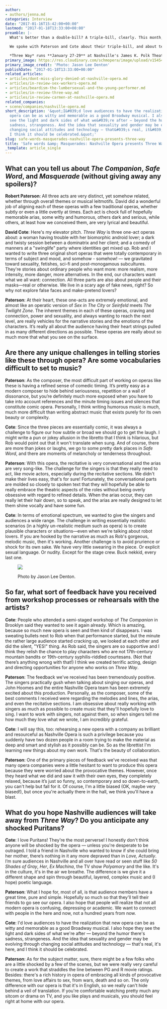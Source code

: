 ```yaml
---
author:
- authors/jenna.md
categories: Interview
date: "2017-01-16T15:42:00+00:00"
lastmod: "2017-01-18T13:33:00+00:00"
preamble: |-
  What's better than a double-bill? A triple-bill, clearly. This month, [Nashville Opera](/scene/companies/nashville-opera/) continues its 2016/17 season with [*Three Way*](http://www.nashvilleopera.org/three-way/), three one-act operas by composer Robert Paterson and librettist David Cote. *The Companion*, *Safe Word*, and *Masquerade* tell stories which are "sexy, funny, and a little bit naughty," about swingers, sex robots, and a dominatrix named "Mistress Salomé".

  We spoke with Paterson and Cote about their triple-bill, and about telling stories of 21st-century sexuality without relying on shock value.

  *Three Way* runs **January 27-29** at Nashville's James K. Polk Theater. For details and ticket information, [click here](http://www.nashvilleopera.org/three-way/), or download the [*Three Way* study guide](https://static1.squarespace.com/static/523741ace4b05227e9571e60/t/587805d9b8a79b0a4ee5037e/1484260830063/StudyGuideTHREEWAY.pdf).
primary_image: https://res.cloudinary.com/schmopera/image/upload/v1545409169/media/webhook-uploads/1484581345817/2017-01-16---Nashville-Opera---Three-Way.jpg.jpg
primary_image_credit: 'Photo: Jason Lee Denton'
publishDate: "2017-01-18T13:33:00+00:00"
related_articles:
- articles/dont-miss-glory-denied-at-nashville-opera.md
- articles/in-review-sex-workers-opera.md
- articles/beardism-the-lumbersexual-and-the-young-performer.md
- articles/in-review-three-way.md
- articles/in-review-carmen-at-nashville-opera.md
related_companies:
- scene/companies/nashville-opera.md
short_description: '&quot;I&#039;d love audiences to have the realization that new
  opera can be as witty and memorable as a good Broadway musical. I also hope they
  see the light and dark sides of what we&#039;re after — beyond the humor there&#039;s
  sadness, strangeness. And the idea that sexuality and gender may be evolving through
  changing social attitudes and technology — that&#039;s real, it&#039;s here, and
  I think it should be celebrated.&quot;'
slug: safe-words-masquerades-nashville-opera-presents-three-way
title: 'Safe words &amp; Masquerades: Nashville Opera presents Three Way'
_template: article_single
---
```


## What can you tell us about *The Companion*, *Safe Word*, and *Masquerade* (without giving away any spoilers)?

**Robert Paterson**: All three acts are very distinct, yet somehow related, whether through overall themes or musical leitmotifs. David did a wonderful job of aligning each of these operas with a few traditional operas, whether subtly or even a little overtly at times. Each act is chock full of hopefully memorable arias, some witty and humorous, others dark and serious, while others, at least how we conceived them, are very lyrical and beautiful.

**David Cote**: Here's my elevator pitch. *Three Way* is three one-act operas about: a woman having trouble with her biomorphic android lover; a dark and twisty session between a dominatrix and her client; and a comedy of manners at a "swinglife" party where identities get mixed up. Rob and I wanted to write three original short operas that were totally contemporary in terms of subject and mood, and somehow - somehow! — we gravitated toward sexuality, fetishes, sci-fi and post-monogamous subcultures. They're stories about ordinary people who want more: more realism, more intensity, more danger, more alternatives. In the end, our characters want what we all want: connection. All three parts are also about people and their masks—real or otherwise. We live in a scary age of fake news, right? So why not explore false faces and make-pretend lovers?

**Paterson**: At their heart, these one-acts are extremely emotional, and almost like an operatic version of *Sex in The City* or *Seinfeld* meets *The Twilight Zone*. The inherent themes in each of these operas, craving and connection, power and sexuality, and always wanting to reach the next level, are really vehicles for the narrative stories and the emotions of the characters. It’s really all about the audience having their heart strings pulled in as many different directions as possible. These operas are really about so much more that what you see on the surface.

## Are there any unique challenges in telling stories like these through opera? Are some vocabularies difficult to set to music?

**Paterson**: As the composer, the most difficult part of working on operas like these is having a refined sense of comedic timing. It’s pretty easy as a modern composer to hide behind seriousness, repetition or a wall of dissonance, but you’re definitely much more exposed when you have to take into account references and the minute timing issues and silences that constitute comic opera. Personally, I think writing humorous music is much, much more difficult than writing abstract music that exists purely for its own beauty or complexity.

**Cote**: Since the three pieces are essentially comic, it was always a challenge to figure our how subtle or broad we should go to get the laugh. I might write a pun or jokey allusion in the libretto that I think is hilarious, but Rob would point out that it won't translate when sung. And of course, there are more than jokes or laughs, we go to some pretty dark places in *Safe Word*, and there are moments of melancholy or tenderness throughout. 

**Paterson**: With this opera, the recitative is very conversational and the arias are very song-like. The challenge for the singers is that they really need to act, like movie actors, especially during the recitative sections. We didn't make their lives easy, that's for sure! Fortunately, the conversational parts are molded so closely to spoken text that they will hopefully be able to really embrace the theatric aspects of the roles without being overly obsessive with regard to refined details. When the arias occur, they can really let their hair down, so to speak, and the arias are really designed to let them shine vocally and have some fun.

**Cote**: In terms of emotional spectrum, we wanted to give the singers and audiences a wide range. The challenge in writing essentially realistic scenarios (in a highly un-realistic medium such as opera) is to create plausible characters or situations—even when we're talking about robot lovers. If you are hooked by the narrative as much as Rob's gorgeous, melodic music, then it's working. Another challenge is to avoid prurience or shock for its own sake. We have very little swearing in the piece. Or explicit sexual language. Or nudity. Except for the stage crew. Buck nekkid, every last one.

<figure data-type="image">

![](https://res.cloudinary.com/schmopera/image/upload/v1545409169/media/webhook-uploads/1484735999023/2017-01-promo-collage.jpg.jpg)<figcaption>Photo by Jason Lee Denton.</figcaption>
</figure>

## So far, what sort of feedback have you received from workshop processes or rehearsals with the artists?

**Cote**: People who attended a semi-staged workshop of *The Companion* in Brooklyn said they wanted to see it again already. Which is amazing, because so much new opera is seen and then kind of disappears. I was sweating bullets next to Rob when that performance started, but the minute the rather large audience started cracking up, we looked at each other and did the silent, "YES!" thing. As Rob said, the singers are so supportive and I think they relish the chance to play characters who are not 17th-century mountain bandits or 19th-century syphilis-riddled courtesans. (Not that there’s anything wrong with that!) I think we created terrific acting, design and directing opportunities for anyone who works on *Three Way*. 

**Paterson**: The feedback we've received has been tremendously positive. The singers practically gush when talking about singing our operas, and John Hoomes and the entire Nashville Opera team has been extremely excited about this production. Personally, as the composer, some of the best comments I received were regarding the melodies and lines, the arias, and even the recitative sections. I am obsessive about really working with singers as much as possible to create music that they'll hopefully love to sing. I want to work with singers, not against them, so when singers tell me how much they love what we wrote, I am incredibly grateful.

**Cote**: I will say this, too: rehearsing a new opera with a company as brilliant and resourceful as Nashville Opera is such a privilege because you suddenly have two dozen people in a room trying to make the material as deep and smart and stylish as it possibly can be. So as the librettist I'm learning new things about my own work. That's the beauty of collaboration. 

**Paterson**: One of the primary pieces of feedback we've received was that many opera companies were a little hesitant to want to produce this opera because they were worried about the provocative themes. However, once they heard what we did and saw it with their own eyes, they completely relaxed, because it’s just so funny, so contemporary and so down-to-earth, you can't help but fall for it. Of course, I'm a little biased (OK, maybe very biased!), but once you're actually there in the hall, we think you'll have a blast.

## What do you hope Nashville audiences will take away from *Three Way*? Do you anticipate any shocked Puritans?

**Cote**: I love Puritans! They're the most perverse! I honestly don't think anyone will be shocked by the opera — unless you're desperate to be outraged. I told a friend in Nashville who wanted to know if she could bring her mother, there’s nothing in it any more depraved than in *Love, Actually*. I’m sure audiences in Nashville and all over have read or seen stuff like *50 Shades of Gray*, *Her*, *Ex Machina*, the TV show *Polyamory* and the like. It's in the culture, it's in the air we breathe. The difference is we give it a different shape and spin through beautiful, layered, complex music and (I hope) poetic language. 

**Paterson**: What I hope for, most of all, is that audience members have a great time, pure and simple. Hopefully so much so that they'll tell their friends to go see our opera. I also hope that people will realize that not all modern opera is confusing, depressing or academic. We want to connect with people in the here and now, not a hundred years from now.

**Cote**: I'd love audiences to have the realization that new opera can be as witty and memorable as a good Broadway musical. I also hope they see the light and dark sides of what we're after — beyond the humor there's sadness, strangeness. And the idea that sexuality and gender may be evolving through changing social attitudes and technology — that's real, it's here, and I think it should be celebrated.  

**Paterson**: As for the subject matter, sure, there might be a few folks who are a little shocked by a few of the scenes, but we were really very careful to create a work that straddles the line between PG and R movie ratings. Besides: there's a rich history in opera of embracing all kinds of provocative themes, from love affairs to sex, from wars, death and so on. The only difference with our opera is that it's in English, so we really can't hide behind a veil of translation. If you're comfortable watching pretty much any sitcom or drama on TV, and you like plays and musicals, you should feel right at home with our opera.
